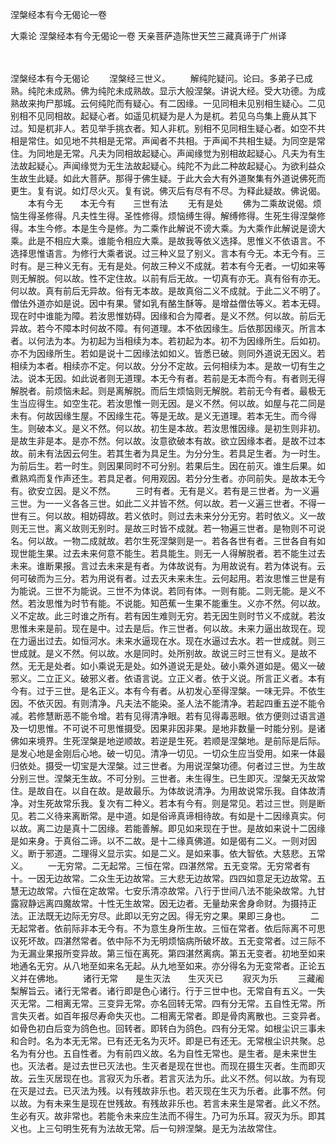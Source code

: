 涅槃经本有今无偈论一卷


大乘论
涅槃经本有今无偈论一卷
天亲菩萨造陈世天竺三藏真谛于广州译


　　

涅槃经本有今无偈论
　　涅槃经三世义。
　　解纯陀疑问。论曰。多弟子已成熟。纯陀未成熟。佛为纯陀未成熟故。显示大般涅槃。讲说大经。受大功德。为成熟故来拘尸那城。云何纯陀而有疑心。有二因缘。一见同相未见别相生疑心。二见别相不见同相故。起疑心者。如遥见杌疑为是人为是杌。若见乌鸟集上鹿从其下过。知是杌非人。若见举手挑衣者。知人非杌。别相不见同相生疑心者。如空不共相是常住。如见地不共相是无常。声闻者不共相。于声闻不共相生疑。为同空是常住。为同地是无常。凡夫为同相故起疑心。声闻缘觉为别相故起疑心。凡夫为有生法故起疑心。声闻缘觉为无生法故起疑心。纯陀不为此二种故起疑心。为欲利益众生故生此疑。如此大菩萨。那得于佛生疑。于此大会大有外道聚集有外道说佛死而更生。复有说。如灯尽火灭。复有说。佛灭后有尽有不尽。为释此疑故。佛说偈。
　　本有今无　　本无今有　　三世有法
　　无有是处
　　佛为二乘故说偈。烦恼生得圣修得。凡夫性生得。圣性修得。烦恼缚生得。解缚修得。生死生得涅槃修得。本生今修。本是生今是修。为二乘作此解说不谤大乘。为大乘作此解说是谤大乘。此是不相应大乘。谁能令相应大乘。是故我等依义选择。思惟义不依语言。不选择思惟语言。为修行大乘者说。过三种义显了别义。言本有今无。本无今有。三时有。是三种义无有。无有是处。何故三种义不成就。若本有今无者。一切如来等则无解脱。何以故。性不定住故。以前有后无故。一切真有亦无。真有俗有亦无。何以故。真有前后无异故。俗有无本故。是故真俗二义不成就。于此二义不明了。僧佉外道亦如是说。因中有果。譬如乳有酪生酥等。是增益僧佉等义。若本无碍。现在时中谁能为障。若汝思惟妨碍。因缘和合为障者。是义不然。何以故。前后无异故。若今不障本时何故不障。有何道理。本不依因缘生。后依那因缘灭。所言本者。以何法为本。为初起为当相续为本。若初起为本。初不为因缘所生。后如初。亦不为因缘所生。若如是说十二因缘法如如义。皆悉已破。则同外道说无因义。若相续为本者。相续亦不定。何以故。分分不定故。云何相续为本。是故一切有生之法。说本无因。如此说者则无道理。本无今有者。若前是无本而今有。有者则无得解脱者。前烦恼未起。则是离解脱。而后生烦恼则无解脱。若前无今有者。最极无生当应得生。如空生花。若汝思惟一则无因。是义不然。何以故。如屋与花二同是未有。何故因缘生屋。不因缘生花。等是无故。是义无道理。若本无生。而今得生。则破本义。是义不然。何以故。初生是本故。若汝思惟因缘。是初生则非初。是故生非是本。是亦不然。何以故。汝意欲破本有故。欲立因缘本者。是故不过本故。前未有法因云何生。若其生者为具足生。为分分生。若具足生者。为一时生。为前后生。若一时生。则因果同时不可分别。若果后生。因在前灭。谁生后果。如煮熟鸡而复作声还生。若具足者。何用观因。若分分生者。亦同前失。是故本无今有。欲安立因。是义不然。
　　三时有者。无有是义。若有是三世者。为一义遍三世。为一一义各各三世。如此二义并皆不然。何以故。若一义遍三世者。不得一世有三。何以故。相妨碍故。若义依时。则过去未来分分无穷。若时依义。义一故则无三世。离义故则无别时。是故三时皆不成就。若一物遍三世者。是物则不可说名。何以故。一物二成就故。若尔生死涅槃则是一。若各各世有者。三世各自有如现世能生果。过去未来何意不能生。若具能生。则无一人得解脱者。若不能生过去未来。谁断果报。言过去未来是有者。为体故说有。为用故说有。若为体说有。云何可破而为三分。若为用说有者。过去灭未来未生。云何起用。若汝思惟三世是有为能说。三世不为能说。三世不为体说。若同有体。一则有能。二则无能。是义不然。若汝思惟为时节有能。不说能。知芭蕉一生果不能重生。义亦不然。何以故。义不定故。此三时谁之所有。若有因生难则无穷。若无因生则时节义不成就。若汝思惟未来是前。现在是中。过去是后。作三世者。何以故。未来力逼出故现在。现在力逼出过去。如恒河水。未来水逼现在水。现在水逼过去水。若一世成就。则三世成就。是义不然。何以故。水是同时。处所别故。故说三时三世有义。是故不然。无无是处者。如小乘说无是处。如外道说无是处。破小乘外道如是。偈义一破邪义。二立正义。破邪义者。依语言说。立正义者。依于义说。所言正义者。本有今有。过于三世。是名正义。本有今有者。从初发心至得涅槃。一味无异。不依生因。不依灭因。有则清净。凡夫法不能染。圣人法不能清净。若起四重五逆不能令减。若修慧断恶不能令增。若有见得清净眼。若有见得毒恶眼。依方便则过语言道及一切思惟。不可说不可思惟摄受。因果非因非果。是地非数量一时能分别。是诸佛如来境界。生死涅槃是地逆顺故。若逆是生死。若顺是涅槃地。是前际是后际。是发心地是金刚后心地。破一切见。清净一切见。一切众生应当受用。如来一体最归依处。摄受一切宝是大涅槃。过三世者。为用说涅槃功德。何者过三世。为生故分别三世。涅槃无生故。不可分别。三世者。未生得生。已生即灭。涅槃无灭故常住。是故自在。以自在故。是故最乐。为体故说清净。为用故说常乐我。自体故清净。对生死故常乐我。复次有二种义。若本有今有。则是常见。若过三世。则是断见。若二义待来离断常。是中道。如是俗谛真谛相待故。有如是十二因缘真实。何以故。离二边是真十二因缘。若能善解。即见如来现在于世。是故如来说十二因缘是如来身。于真俗二谛。以不二故。是十二缘真佛道。如是偈有二义。一则对因义。断于邪道。二理得义显示实。如是二义。是如来事。依大智依。大慈悲。五常义。
　　一无穷常。二无起常。三恒在常。四湛然常。五无变常。无穷常者有十。一因无边故常。二众生无边故常。三大悲无边故常。四四如意足无边故常。五慧无边故常。六恒在定故常。七安乐清凉故常。八行于世间八法不能染故常。九甘露寂静远离四魔故常。十性无生故常。因无边者。无量劫来舍身命财。为摄持正法。正法既无边际无穷尽。此即以无穷之因。得无穷之果。果即三身也。
　　二无起常者。依前际非本无今有。不为意生身所生故。三恒在常者。依后际离不可思议死坏故。四湛然常者。依中际不为无明烦恼病所破坏故。五无变常者。过三际不为无漏业果报所变异故。第三恒在离死。第四湛然离病。第五无变者。初地至如来地通名无穷。从八地至如来名无起。从九地至如来。亦分得名为无变常者。正论五义并在佛地。
　　诸行无常　　是生灭法　　生灭灭已
　　寂灭为乐
　　三藏阇梨解旨云。诸行无常者。诸行即是色心诸行。行于三世中也。无常自有五义。一失灭无常。二相离无常。三变异无常。亦名回转无常。四有分无常。五自性无常。所言失灭者。如百年报尽寿命失灭也。二相离无常者。即是骨肉离散也。三变异者。如骨色初白后变为鸽色也。回转者。即转白为鸽色。四有分无常。如根尘识三事未和合时。名为本无无常。已有还无名为灭坏。即是已有还无。无常根尘识共聚。总名为有分也。五自性者。为有前四义故。名为自性无常也。是生者。是未来世生也。灭法者。是过去世已灭法也。生灭者是现在世也。而现在摄生灭者。生而即灭故。云生灭居现在也。言寂灭为乐者。若言灭法为乐。此义不然。何以故。为有现在灭是过去。已灭法为残。以有残故非乐也。若灭现在生灭为乐者。此事不然。何以故。为有未来生是现在世残故。有残故非乐也。若言未来生是常者。此义不然。生必有灭。故非常也。若能令未来应生法而不得生。乃可为乐耳。寂灭为乐。即其义也。上三句明生死有为法故无常。后一句辨涅槃。是无为法故常住。
